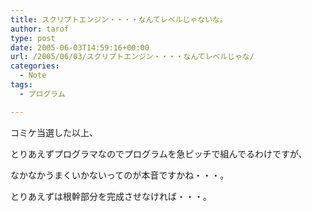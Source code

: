 ```yaml
---
title: スクリプトエンジン・・・・なんてレベルじゃないな。
author: tarof
type: post
date: 2005-06-03T14:59:16+00:00
url: /2005/06/03/スクリプトエンジン・・・・なんてレベルじゃな/
categories:
  - Note
tags:
  - プログラム

---
```

コミケ当選した以上、
  
とりあえずプログラマなのでプログラムを急ピッチで組んでるわけですが、
  
なかなかうまくいかないってのが本音ですかね・・・。

とりあえずは根幹部分を完成させなければ・・・。